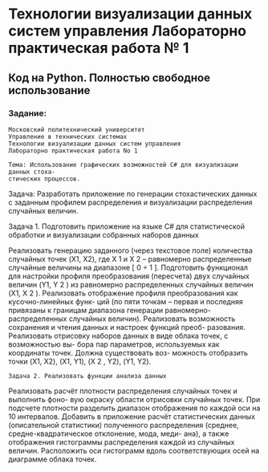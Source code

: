 # Технологии визуализации данных систем управления Лабораторно практическая работа № 1
## Код на Python. Полностью свободное использование
### Задание:

```
Московский политехнический университет
Управление в технических системах
Технологии визуализации данных систем управления
Лабораторно практическая работа No 1
```
```
Тема: Использование графических возможностей C# для визуализации данных стоха-
стических процессов.
```
Задача: Разработать приложение по генерации стохастических данных с заданным
профилем распределения и визуализации распределения случайных величин.

Задача 1. Подготовить приложение на языке C# для статистической обработки и
визуализации собранных наборов данных

Реализовать генерацию заданного (через текстовое поле) количества случайных
точек (X1, X2), где X 1 и X 2 – равномерно распределенные случайные величины на
диапазоне [ 0 ÷ 1 ].
Подготовить функционал для настройки профиля преобразования (пересчета) двух
случайных величин (Y1, Y 2 ) из равномерно распределенных случайных величин (X1,
X 2 ). Реализовать отображение профиля преобразования как кусочно-линейных функ-
ций (по пяти точкам – первая и последняя привязаны к границам диапазона генерации
равномерно-распределенных случайных величин).
Реализовать возможность сохранения и чтения данных и настроек функций преоб-
разования.
Реализовать отрисовку наборов данных в виде облака точек, с возможностью вы-
бора пар параметров, используемых как координаты точек. Должна существовать воз-
можность отобразить точки (X1, X2), (X1, Y1), (X 2 , Y2), (Y1, Y2).

```
Задача 2. Реализовать функции анализа данных
```
Реализовать расчёт плотности распределения случайных точек и выполнить фоно-
вую окраску области отрисовки случайных точек. При подсчете плотности разделить
диапазон отображения по каждой оси на 10 интервалов.
Добавить в приложение расчёт статистических данных (описательной статистики)
полученного распределения (среднее, средне-квадратическое отклонение, мода, меди-
ана), а также отображения гистограммы распределения каждой из случайных величин.
Расположить оси гистограмм вдоль соответствующих осей на диаграмме облака точек.
